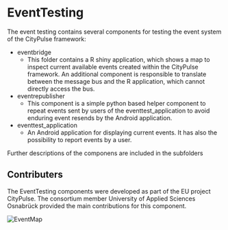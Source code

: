 # EventTesting
The event testing contains several components for testing the event system of the CityPulse framework:
- eventbridge
  - This folder contains a R shiny application, which shows a map to inspect current available events created within the CityPulse framework. An additional component is responsible to translate between the message bus and the R application, which cannot directly access the bus.
- eventrepublisher
  - This component is a simple python based helper component to repeat events sent by users of the eventtest_application to avoid enduring event resends by the Android application.
- eventtest_application
  - An Android application for displaying current events. It has also the possibility to report events by a user.

Further descriptions of the componens are included in the subfolders


## Contributers
The EventTesting components were developed as part of the EU project CityPulse. The consortium member University of Applied Sciences Osnabrück provided the main contributions for this component.


![EventMap](https://github.com/CityPulse/EventTesting/blob/master/eventbridge/eventexplorer/screen0.png)

